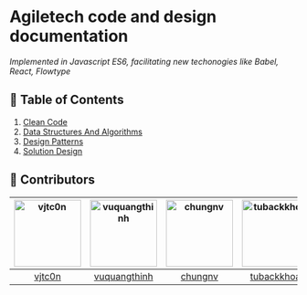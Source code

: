 
# Agiletech code and design documentation  
*Implemented in Javascript ES6, facilitating new techonogies like Babel, React, Flowtype*

## 📗 Table of Contents
  1. [Clean Code](./Code/README.md)
  2. [Data Structures And Algorithms](./Algorithms/README.md)
  3. [Design Patterns](./Patterns/README.md)
  4. [Solution Design](./Design/README.md)


## 👬 Contributors

[<img alt="vjtc0n" src="https://avatars3.githubusercontent.com/u/13517057?s=460&v=4" width="117">](https://github.com/vjtc0n) |[<img alt="vuquangthinh" src="https://avatars0.githubusercontent.com/u/1710072?s=460&v=4" width="117">](https://github.com/vuquangthinh) |[<img alt="chungnv" src="https://avatars1.githubusercontent.com/u/25833158?s=460&v=4" width="117">](https://github.com/chungnv) |[<img alt="tubackkhoa" src="https://avatars2.githubusercontent.com/u/5299269?s=460&v=4" width="117">](https://github.com/tubackkhoa) |[<img alt="dangngocduc" src="https://avatars0.githubusercontent.com/u/10508979?s=460&v=4" width="117">](https://github.com/dangngocduc) |[<img alt="tuananh11594" src="https://avatars3.githubusercontent.com/u/11712167?s=460&v=4" width="117">](https://github.com/tuananh11594) |
:---: |:---: |:---: |:---: |:---: |:---: |
[vjtc0n](https://github.com/vjtc0n) |[vuquangthinh](https://github.com/vuquangthinh) |[chungnv](https://github.com/chungnv) |[tubackkhoa](https://github.com/tubackkhoa) |[dangngocduc](https://github.com/dangngocduc) |[tuananh11594](https://github.com/tuananh11594) |